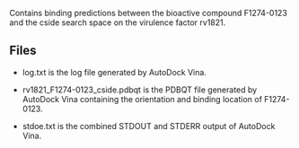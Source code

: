 Contains binding predictions between the bioactive compound F1274-0123 and the cside search space on the virulence factor rv1821.

## Files

- log.txt is the log file generated by AutoDock Vina.

- rv1821_F1274-0123_cside.pdbqt is the PDBQT file generated by AutoDock Vina containing the orientation and binding location of F1274-0123.

- stdoe.txt is the combined STDOUT and STDERR output of AutoDock Vina.

